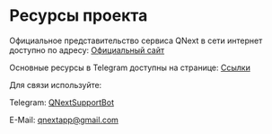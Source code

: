 # Ресурсы проекта

Официальное представительство сервиса QNext в сети интернет доступно по адресу: [Официальный сайт](https://qnext.app/)

Основные ресурсы в Telegram доступны на странице: [Ссылки](/ext/link/)

Для связи используйте:

Telegram: [QNextSupportBot](https://t.me/QNextSupportBot)

E-Mail: qnextapp@gmail.com